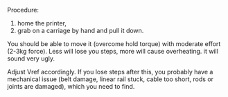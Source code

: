 Procedure:

1. home the printer,
1. grab on a carriage by hand and pull it down.

You should be able to move it (overcome hold torque) with moderate effort (2-3kg force).
Less will lose you steps, more will cause overheating. it will sound very ugly.

Adjust Vref accordingly.
If you lose steps after this, you probably have a mechanical issue (belt damage, linear rail stuck, cable too short, rods or joints are damaged), which you need to find.
